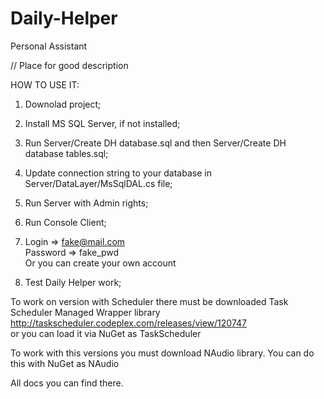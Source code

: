 # Daily-Helper
Personal Assistant  
  
// Place for good description  
  
HOW TO USE IT:  
1) Downolad project;  
2) Install MS SQL Server, if not installed;  
3) Run Server/Create DH database.sql and then Server/Create DH database tables.sql;  
4) Update connection string to your database in Server/DataLayer/MsSqlDAL.cs file;  
5) Run Server with Admin rights;  
6) Run Console Client;  
7) Login => fake@mail.com  
    Password => fake_pwd  
    Or you can create your own account  
  
8) Test Daily Helper work;  
  
To work on version with Scheduler there must be downloaded Task Scheduler Managed Wrapper library  
http://taskscheduler.codeplex.com/releases/view/120747  
  or you can load it via NuGet as TaskScheduler  
    
  To work with this versions you must download NAudio library. You can do this with NuGet as NAudio
  
  All docs you can find there.  
  
